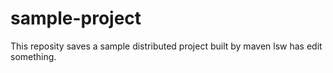 # sample-project
This reposity saves a sample distributed project built by maven
lsw has edit something.
